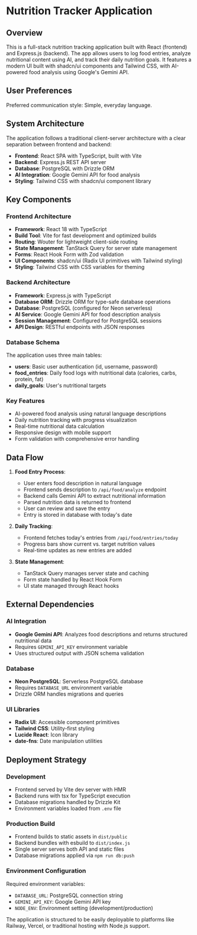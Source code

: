 # Nutrition Tracker Application

## Overview

This is a full-stack nutrition tracking application built with React (frontend) and Express.js (backend). The app allows users to log food entries, analyze nutritional content using AI, and track their daily nutrition goals. It features a modern UI built with shadcn/ui components and Tailwind CSS, with AI-powered food analysis using Google's Gemini API.

## User Preferences

Preferred communication style: Simple, everyday language.

## System Architecture

The application follows a traditional client-server architecture with a clear separation between frontend and backend:

- **Frontend**: React SPA with TypeScript, built with Vite
- **Backend**: Express.js REST API server
- **Database**: PostgreSQL with Drizzle ORM
- **AI Integration**: Google Gemini API for food analysis
- **Styling**: Tailwind CSS with shadcn/ui component library

## Key Components

### Frontend Architecture
- **Framework**: React 18 with TypeScript
- **Build Tool**: Vite for fast development and optimized builds
- **Routing**: Wouter for lightweight client-side routing
- **State Management**: TanStack Query for server state management
- **Forms**: React Hook Form with Zod validation
- **UI Components**: shadcn/ui (Radix UI primitives with Tailwind styling)
- **Styling**: Tailwind CSS with CSS variables for theming

### Backend Architecture
- **Framework**: Express.js with TypeScript
- **Database ORM**: Drizzle ORM for type-safe database operations
- **Database**: PostgreSQL (configured for Neon serverless)
- **AI Service**: Google Gemini API for food description analysis
- **Session Management**: Configured for PostgreSQL sessions
- **API Design**: RESTful endpoints with JSON responses

### Database Schema
The application uses three main tables:
- **users**: Basic user authentication (id, username, password)
- **food_entries**: Daily food logs with nutritional data (calories, carbs, protein, fat)
- **daily_goals**: User's nutritional targets

### Key Features
- AI-powered food analysis using natural language descriptions
- Daily nutrition tracking with progress visualization
- Real-time nutritional data calculation
- Responsive design with mobile support
- Form validation with comprehensive error handling

## Data Flow

1. **Food Entry Process**:
   - User enters food description in natural language
   - Frontend sends description to `/api/food/analyze` endpoint
   - Backend calls Gemini API to extract nutritional information
   - Parsed nutrition data is returned to frontend
   - User can review and save the entry
   - Entry is stored in database with today's date

2. **Daily Tracking**:
   - Frontend fetches today's entries from `/api/food/entries/today`
   - Progress bars show current vs. target nutrition values
   - Real-time updates as new entries are added

3. **State Management**:
   - TanStack Query manages server state and caching
   - Form state handled by React Hook Form
   - UI state managed through React hooks

## External Dependencies

### AI Integration
- **Google Gemini API**: Analyzes food descriptions and returns structured nutritional data
- Requires `GEMINI_API_KEY` environment variable
- Uses structured output with JSON schema validation

### Database
- **Neon PostgreSQL**: Serverless PostgreSQL database
- Requires `DATABASE_URL` environment variable
- Drizzle ORM handles migrations and queries

### UI Libraries
- **Radix UI**: Accessible component primitives
- **Tailwind CSS**: Utility-first styling
- **Lucide React**: Icon library
- **date-fns**: Date manipulation utilities

## Deployment Strategy

### Development
- Frontend served by Vite dev server with HMR
- Backend runs with tsx for TypeScript execution
- Database migrations handled by Drizzle Kit
- Environment variables loaded from `.env` file

### Production Build
- Frontend builds to static assets in `dist/public`
- Backend bundles with esbuild to `dist/index.js`
- Single server serves both API and static files
- Database migrations applied via `npm run db:push`

### Environment Configuration
Required environment variables:
- `DATABASE_URL`: PostgreSQL connection string
- `GEMINI_API_KEY`: Google Gemini API key
- `NODE_ENV`: Environment setting (development/production)

The application is structured to be easily deployable to platforms like Railway, Vercel, or traditional hosting with Node.js support.